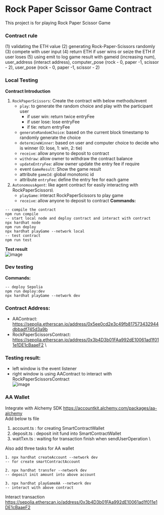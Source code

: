 # Rock Paper Scissor Game Contract
This project is for playing Rock Paper Scissor Game

### Contract rule
(1) validating the ETH value
(2) generating Rock-Paper-Scissors randomly 
(3) compete with user input
(4) return ETH if user wins or seize the ETH if user loses
(5) using emit to log game result with gameid (increasing num), user_address (interact address), computer_pose (rock - 0, paper -1, scissor - 2), user_pose (rock - 0, paper -1, scissor - 2)


### Local Testing
**Contract Introduction**
1. `RockPaperScissors`: Create the contract with below methods/event
   - `play`: to generate the random choice and play with the participant user
     - if user win: return twice entryFee
     - if user lose: lose entryFee
     - if tie: return entryFee
   - `generateRandomChoice`: based on the current block timestamp to randomly generate the choice
   - `determineWinner`: based on user and computer choice to decide who is winner (0: lose, 1: win, 2: tie)
   - `receive`: allow anyone to deposit to contract
   - `withdraw`: allow owner to withdraw the contract balance
   - `updateEntryFee`: allow owner update the entry fee if require
   - event `GameResult`: Show the game result
   - attribute `gameId`: global monotonic id
   - attribute `entryFee`: define the entry fee for each game
2. `AutonomousAgent`: like agent contract for easily interacting with RockPaperScissors\
   - `playGame`: interact RockPaperScissors to play game
   - `receive`: allow anyone to deposit to contract
**Commands:**
```shell
-- compile the contract
npm run compile
-- start local node and deploy contract and interact with contract
npx hardhat node
npm run deploy 
npx hardhat playGame --network local
-- test contract
npm run test
```
**Test result**\
![image](https://github.com/Lisooo790926/rock-raper-scissor/assets/48560984/1a0127e5-6b00-4ab1-a117-3a3203670318)

### Dev testing
**Commands:**
```shell
-- deploy Sepolia
npm run deploy:dev
npx hardhat playGame --network dev
```
### Contract Address:
- AAContract: https://sepolia.etherscan.io/address/0x5ee0cd2e3c49fb817573432944dbbadf745d3a9b
- RockPaperScissorsContract: https://sepolia.etherscan.io/address/0x3b4D3b01FAa992dE10061ad1f011e1DE1cBaaeF2 \

### Testing result:
- left window is the event listener
- right window is using AAContract to interact with RockPaperScissorsContract \
![image](https://github.com/Lisooo790926/rock-raper-scissor/assets/48560984/da0d75be-25fb-4805-b044-961b9871399d)


### AA Wallet
Integrate with Alchemy SDK https://accountkit.alchemy.com/packages/aa-alchemy \
Add below ts file
   1. account.ts : for creating SmartContractWallet
   2. deposit.ts : deposit init fund into SmartContractWallet
   3. waitTxn.ts : waiting for transaction finish when sendUserOperation \

Also add three tasks for AA wallet
   ```shell
   1. npx hardhat createAccount --network dev
   -- for create smartContractAccount
   
   2. npx hardhat transfer --network dev
   -- deposit init amount into above account
   
   3. npx hardhat playGameAA --network dev
   -- interact with above contract
   ```
Interact transaction https://sepolia.etherscan.io/address/0x3b4D3b01FAa992dE10061ad1f011e1DE1cBaaeF2


